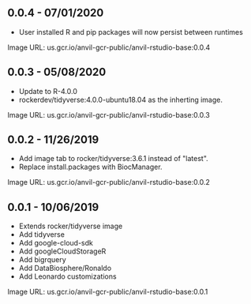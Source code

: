## 0.0.4 - 07/01/2020

- User installed R and pip packages will now persist between runtimes

Image URL: us.gcr.io/anvil-gcr-public/anvil-rstudio-base:0.0.4

## 0.0.3 - 05/08/2020

- Update to R-4.0.0
- rockerdev/tidyverse:4.0.0-ubuntu18.04 as the inherting image.

Image URL: us.gcr.io/anvil-gcr-public/anvil-rstudio-base:0.0.3

## 0.0.2 - 11/26/2019

- Add image tab to rocker/tidyverse:3.6.1 instead of "latest".
- Replace install.packages with BiocManager.

Image URL: us.gcr.io/anvil-gcr-public/anvil-rstudio-base:0.0.2

## 0.0.1 - 10/06/2019

- Extends rocker/tidyverse image
- Add tidyverse
- Add google-cloud-sdk
- Add googleCloudStorageR
- Add bigrquery
- Add DataBiosphere/Ronaldo
- Add Leonardo customizations

Image URL: us.gcr.io/anvil-gcr-public/anvil-rstudio-base:0.0.1
